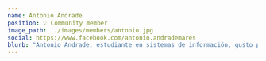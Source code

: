 ```yaml
---
name: Antonio Andrade
position: 💡 Community member
image_path: ../images/members/antonio.jpg
social: https://www.facebook.com/antonio.andrademares
blurb: "Antonio Andrade, estudiante en sistemas de información, gusto por aprender cosas nuevas."
---
```

